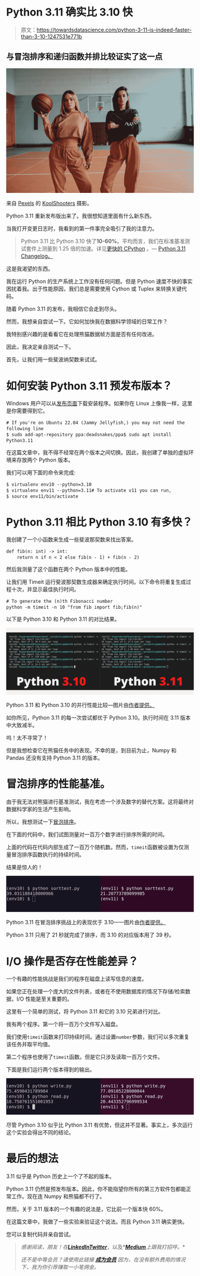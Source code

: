 # Python 3.11 确实比 3.10 快

> 原文：<https://towardsdatascience.com/python-3-11-is-indeed-faster-than-3-10-1247531e771b>

## 与冒泡排序和递归函数并排比较证实了这一点

![](img/bd6d6bbb49eebe02b46377e5a9b067e3.png)

来自 [Pexels](https://www.pexels.com/photo/fashion-man-people-woman-6076414/) 的 [KoolShooters](https://www.pexels.com/photo/fashion-man-people-woman-6076414/) 摄影。

Python 3.11 重新发布版出来了。我很想知道里面有什么新东西。

当我打开变更日志时，我看到的第一件事完全吸引了我的注意力。

> Python 3.11 比 Python 3.10 快了**10-60%**。平均而言，我们在标准基准测试套件上测量到 1.25 倍的加速。详见[更快的 CPython](https://docs.python.org/3.11/whatsnew/3.11.html#faster-cpython) 。— [Python 3.11 Changelog。](https://docs.python.org/3.11/whatsnew/3.11.html)

这是我渴望的东西。

我在运行 Python 的生产系统上工作没有任何问题。但是 Python 速度不快的事实困扰着我。出于性能原因，我们总是需要使用 Cython 或 Tuplex 来转换关键代码。

[](/challenging-cython-the-python-module-for-high-performance-computing-2e0f874311c0)  

随着 Python 3.11 的发布，我相信它会走到尽头。

然而，我想亲自尝试一下。它如何加快我在数据科学领域的日常工作？

我特别感兴趣的是看看它在处理熊猫数据帧方面是否有任何改进。

因此，我决定亲自测试一下。

首先，让我们用一些斐波纳契数来试试。

[](/how-to-speed-up-python-data-pipelines-up-to-91x-80d7accfe7ec)  

# 如何安装 Python 3.11 预发布版本？

Windows 用户可以从[发布页面](https://www.python.org/downloads/release/python-3110b1/)下载安装程序。如果你在 Linux 上像我一样，这里是你需要得到它。

```
# If you're on Ubuntu 22.04 (Jammy Jellyfish,) you may not need the following line
$ sudo add-apt-repository ppa:deadsnakes/ppa$ sudo apt install Python3.11
```

在这篇文章中，我不得不经常在两个版本之间切换。因此，我创建了单独的虚拟环境来存放两个 Python 版本。

[](/poetry-to-complement-virtualenv-44088cc78fd1)  

我们可以用下面的命令来完成:

```
$ virtualenv env10 --python=3.10
$ virtualenv env11 --python=3.11# To activate v11 you can run,
$ source env11/bin/activate
```

# Python 3.11 相比 Python 3.10 有多快？

我创建了一个小函数来生成一些斐波那契数来找出答案。

```
def fib(n: int) -> int:
    return n if n < 2 else fib(n - 1) + fib(n - 2)
```

然后我测量了这个函数在两个 Python 版本中的性能。

[](/how-to-detect-memory-leakage-in-your-python-application-f83ae1ad897d)  

让我们用 Timeit 运行斐波那契数生成器来确定执行时间。以下命令将重复生成过程十次，并显示最佳执行时间。

```
# To generate the (n)th Fibonacci number
python -m timeit -n 10 "from fib import fib;fib(n)"
```

以下是 Python 3.10 和 Python 3.11 的对比结果。

![](img/fc6acf18845986b8b600cb02d55fc522.png)

Python 3.11 和 Python 3.10 的并行性能比较—图片由[作者提供。](https://thuwarkesh.medium.com)

如你所见，Python 3.11 的每一次尝试都优于 Python 3.10。执行时间在 3.11 版本中大致减半。

呜！太不寻常了！

但是我想检查它在熊猫任务中的表现。不幸的是，到目前为止，Numpy 和 Pandas 还没有支持 Python 3.11 的版本。

[](/how-to-do-a-ton-of-analysis-in-the-blink-of-an-eye-16fa9affce06)  

# 冒泡排序的性能基准。

由于我无法对熊猫进行基准测试，我在考虑一个涉及数字的替代方案。这将最终对数据科学家的生活产生影响。

所以，我想测试一下[冒泡排序](https://www.programiz.com/dsa/bubble-sort)。

[](/how-to-serve-massive-computations-using-python-web-apps-590e51624bc6)  

在下面的代码中，我们试图测量对一百万个数字进行排序所需的时间。

上面的代码在代码内部生成了一百万个随机数。然而，`timeit`函数被设置为仅测量冒泡排序函数执行的持续时间。

结果是惊人的！

![](img/d6ea38645ceae7f492ea948e4452a738.png)

Python 3.11 在冒泡排序挑战上的表现优于 3.10——图片由[作者提供。](https://thuwarakesh.medium.com)

Python 3.11 只用了 21 秒就完成了排序，而 3.10 的对应版本用了 39 秒。

# I/O 操作是否存在性能差异？

一个有趣的性能挑战是我们的程序在磁盘上读写信息的速度。

如果您正在处理一个庞大的文件列表，或者在不使用数据库的情况下存储/检索数据，I/O 性能是至关重要的。

[](/python-web-apps-are-a-terrible-idea-for-analytics-projects-36f1bd33e84b)  

这里有一个简单的测试，将 Python 3.11 和它的 3.10 兄弟进行对比。

我有两个程序。第一个将一百万个文件写入磁盘。

我们使用`timeit`函数来打印持续时间。通过设置`number`参数，我们可以多次重复该任务并取平均值。

第二个程序也使用了`timeit`函数。但是它只涉及读取一百万个文件。

下面是我们运行两个版本得到的输出。

![](img/6ef88499a05ffe8641314fb781609b85.png)

尽管 Python 3.10 似乎比 Python 3.11 有优势，但这并不显著。事实上，多次运行这个实验会得出不同的结论。

# 最后的想法

3.11 似乎是 Python 历史上一个了不起的版本。

Python 3.11 仍然是预发布版本。因此，你不能指望你所有的第三方软件包都能正常工作。现在连 Numpy 和熊猫都不行了。

然而，关于 3.11 版本的一个有趣的说法是，它比前一个版本快 60%。

在这篇文章中，我做了一些实验来验证这个说法。而且 Python 3.11 确实更快。

您可以复制代码并亲自尝试。

> *感谢阅读，朋友！在*[***LinkedIn***](https://www.linkedin.com/in/thuwarakesh/)*[***Twitter***](https://twitter.com/Thuwarakesh)*，以及*[***Medium***](https://thuwarakesh.medium.com/)*上跟我打招呼。**
> 
> **还不是中等会员？请使用此链接* [***成为会员***](https://thuwarakesh.medium.com/membership) *因为，在没有额外费用的情况下，我为你引荐赚取一小笔佣金。**
